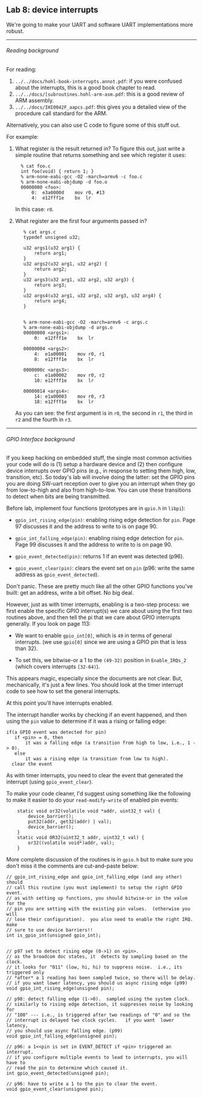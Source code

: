 ## Lab 8: device interrupts

We're going to make your UART and software UART implementations more
robust.

----------------------------------------------------------------------
###### Reading background
For reading:
  1. `../../docs/hohl-book-interrupts.annot.pdf`: if you were confused
     about the interrupts, this is a good book chapter to read.
  2. `../../docs/[subroutines.hohl-arm-asm.pdf`: this is a good review
     of ARM assembly.
  3. `../../docs/IHI0042F_aapcs.pdf`: this gives you a detailed view
     of the procedure call standard for the ARM.


Alternatively, you can also use C code to figure some of this stuff
out.

For example: 

  1.  What register is the result returned in?   To figure this out,
      just write a simple routine that returns something and see which
      register it uses:

            % cat foo.c
            int foo(void) { return 1; }
            % arm-none-eabi-gcc -O2 -march=armv6 -c foo.c
            % arm-none-eabi-objdump -d foo.o
            00000000 <foo>:
                0:	e3a0000d 	mov	r0, #13
                4:	e12fff1e 	bx	lr

      In this case: `r0`.

  2. What register are the first four arguments passed in?

            % cat args.c
            typedef unsigned u32;
            
            u32 args1(u32 arg1) {
                return arg1;
            }
            u32 args2(u32 arg1, u32 arg2) {
                return arg2;
            }
            u32 args3(u32 arg1, u32 arg2, u32 arg3) {
                return arg3;
            }
            u32 args4(u32 arg1, u32 arg2, u32 arg3, u32 arg4) {
                return arg4;
            }


            % arm-none-eabi-gcc -O2 -march=armv6 -c args.c
            % arm-none-eabi-objdump -d args.o
            00000000 <args1>:
                0:	e12fff1e 	bx	lr
            
            00000004 <args2>:
                4:	e1a00001 	mov	r0, r1
                8:	e12fff1e 	bx	lr
            
            0000000c <args3>:
                c:	e1a00002 	mov	r0, r2
                10:	e12fff1e 	bx	lr
            
            00000014 <args4>:
                14:	e1a00003 	mov	r0, r3
                18:	e12fff1e 	bx	lr


     As you can see: the first argument is in `r0`, the second in `r1`,
     the third in `r2` and the fourth in `r3`.


----------------------------------------------------------------------
###### GPIO Interface background

If you keep hacking on embedded stuff, the single most common activities
your code will do is (1) setup a hardware device and (2) then configure
device interrupts over GPIO pins (e.g., in response to setting them high,
low, transition, etc).  So today's lab will involve doing the latter:
set the GPIO pins you are doing SW-uart reception over to give you an 
interrupt when they go from low-to-high and also from high-to-low.  You
can use these transitions to detect when bits are being transmitted.

Before lab, implement four functions (prototypes are in `gpio.h` in `libpi`):

  - `gpio_int_rising_edge(pin)`: enabling rising edge detection for `pin`.  Page 97
    discusses it and the address to write to is on page 90.

  - `gpio_int_falling_edge(pin)`: enabling rising edge detection for
    `pin`.  Page 99 discusses it and the address to write to is on page 90.

  - `gpio_event_detected(pin)`: returns 1 if an event was detected (p96).

  - `gpio_event_clear(pin)`: clears the event set on `pin` (p96: write the same
    address as `gpio_event_detected`).

Don't panic.  These are pretty much like all the other GPIO functions
you've built: get an address, write a bit offset.   No big deal.  

However, just as with timer interrupts, enabling is a two-step process: we first
enable the specific GPIO interrupt(s) we care about using the first two routines
above, and then tell the pi that we care about GPIO interrupts generally.  If you 
look on page 113:
  - We want to enable `gpio_int[0]`, which is `49` in terms of general
    interrupts.  (we use `gpio[0]` since we are using a GPIO pin that
    is less than 32).

  - To set this, we bitwise-or a 1 to the `(49-32)` position in
    `Enable_IRQs_2` (which covers interrupts `[32-64)`).


This appears magic, especially since the documents are not clear.  But,
mechanically, it's just a few lines.   You should look at the timer
interrupt code to see how to set the general interrupts.

At this point you'll have interrupts enabled.

The interrupt handler works by checking if an event happened, and then using the 
`pin` value to determine if it was a rising or falling edge:
    
    if(a GPIO event was detected for pin) 
       if <pin> = 0, then
           it was a falling edge (a transition from high to low, i.e., 1 -> 0).  
       else 
           it was a rising edge (a transition from low to high).
      clear the event

As with timer interrupts, you need to clear the event that generated
the interrupt (using `gpio_event_clear`).

To make your code cleaner, I'd suggest using something like the following to
make it easier to do your `read-modify-write` of enabled pin events:

        static void or32(volatile void *addr, uint32_t val) {
            device_barrier();
            put32(addr, get32(addr) | val);
            device_barrier();
        }
        static void OR32(uint32_t addr, uint32_t val) {
            or32((volatile void*)addr, val);
        }

More complete discussion of the routines is in `gpio.h` but to make sure you
don't miss it the comments are cut-and-paste below:

    // gpio_int_rising_edge and gpio_int_falling_edge (and any other) should
    // call this routine (you must implement) to setup the right GPIO event.
    // as with setting up functions, you should bitwise-or in the value for the 
    // pin you are setting with the existing pin values.  (otherwise you will
    // lose their configuration).  you also need to enable the right IRQ.   make
    // sure to use device barriers!!
    int is_gpio_int(unsigned gpio_int);
    

    // p97 set to detect rising edge (0->1) on <pin>.
    // as the broadcom doc states, it  detects by sampling based on the clock.
    // it looks for "011" (low, hi, hi) to suppress noise.  i.e., its triggered only
    // *after* a 1 reading has been sampled twice, so there will be delay.
    // if you want lower latency, you should us async rising edge (p99)
    void gpio_int_rising_edge(unsigned pin);
    
    // p98: detect falling edge (1->0).  sampled using the system clock.  
    // similarly to rising edge detection, it suppresses noise by looking for
    // "100" --- i.e., is triggered after two readings of "0" and so the 
    // interrupt is delayed two clock cycles.   if you want  lower latency,
    // you should use async falling edge. (p99)
    void gpio_int_falling_edge(unsigned pin);
    
    // p96: a 1<<pin is set in EVENT_DETECT if <pin> triggered an interrupt.
    // if you configure multiple events to lead to interrupts, you will have to 
    // read the pin to determine which caused it.
    int gpio_event_detected(unsigned pin);
    
    // p96: have to write a 1 to the pin to clear the event.
    void gpio_event_clear(unsigned pin);

